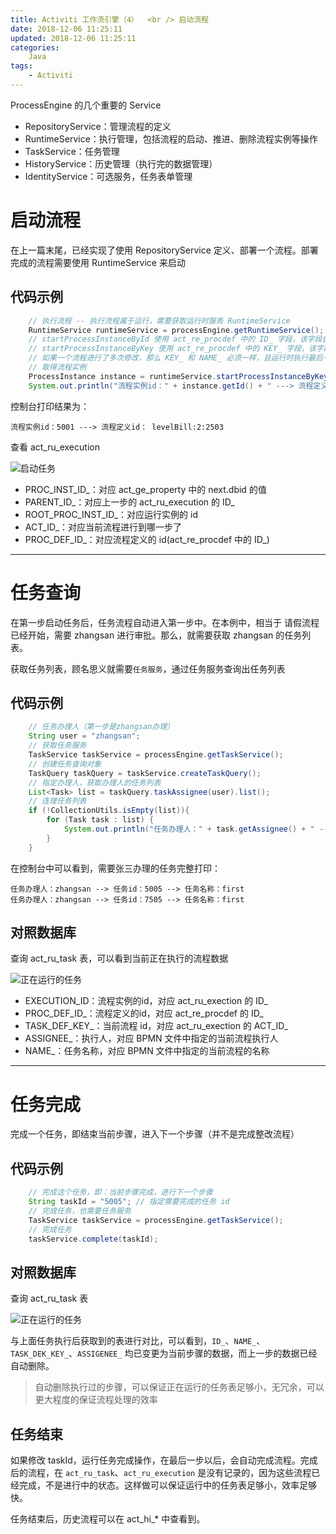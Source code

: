 ```yaml
---
title: Activiti 工作流引擎（4）  <br /> 启动流程
date: 2018-12-06 11:25:11
updated: 2018-12-06 11:25:11
categories:
    Java
tags:
    - Activiti
---
```


ProcessEngine 的几个重要的 Service

- RepositoryService：管理流程的定义
- RuntimeService：执行管理，包括流程的启动、推进、删除流程实例等操作
- TaskService：任务管理
- HistoryService：历史管理（执行完的数据管理）
- IdentityService：可选服务，任务表单管理

<!-- more -->

# 启动流程

在上一篇末尾，已经实现了使用 RepositoryService 定义、部署一个流程。部署完成的流程需要使用 RuntimeService 来启动


## 代码示例

```java
    // 执行流程 -- 执行流程属于运行，需要获取运行时服务 RuntimeService
    RuntimeService runtimeService = processEngine.getRuntimeService();
    // startProcessInstanceById 使用 act_re_procdef 中的 ID_ 字段，该字段自动生成，不便于理解
    // startProcessInstanceByKey 使用 act_re_procdef 中的 KEY_ 字段，该字段手动执行，便于理解，但是需要格外注意不能重复
    // 如果一个流程进行了多次修改，那么 KEY_ 和 NAME_ 必须一样，且运行时执行最后一个 VERSION_ 版本
    // 取得流程实例
    ProcessInstance instance = runtimeService.startProcessInstanceByKey("levelBill");
    System.out.println("流程实例id：" + instance.getId() + " ---> 流程定义id： " + instance.getProcessDefinitionId());
```

控制台打印结果为：
```
流程实例id：5001 ---> 流程定义id： levelBill:2:2503
```

查看 act_ru_execution 

![启动任务](/images/activiti/start_1.png)

- PROC_INST_ID_：对应 act_ge_property 中的 next.dbid 的值
- PARENT_ID_：对应上一步的 act_ru_execution 的 ID_
- ROOT_PROC_INST_ID_：对应运行实例的 id
- ACT_ID_：对应当前流程进行到哪一步了
- PROC_DEF_ID_：对应流程定义的 id(act_re_procdef 中的 ID_)


---

# 任务查询

在第一步启动任务后，任务流程自动进入第一步中。在本例中，相当于 请假流程已经开始，需要 zhangsan 进行审批。那么，就需要获取 zhangsan 的任务列表。

获取任务列表，顾名思义就需要`任务服务`，通过任务服务查询出任务列表

## 代码示例
```java
    // 任务办理人（第一步是zhangsan办理）
    String user = "zhangsan";
    // 获取任务服务
    TaskService taskService = processEngine.getTaskService();
    // 创建任务查询对象
    TaskQuery taskQuery = taskService.createTaskQuery();
    // 指定办理人，获取办理人的任务列表
    List<Task> list = taskQuery.taskAssignee(user).list();
    // 连理任务列表
    if (!CollectionUtils.isEmpty(list)){
        for (Task task : list) {
            System.out.println("任务办理人：" + task.getAssignee() + " --> 任务id：" + task.getId() + " --> 任务名称：" + task.getName());
        }
    }
```

在控制台中可以看到，需要张三办理的任务完整打印：
```
任务办理人：zhangsan --> 任务id：5005 --> 任务名称：first
任务办理人：zhangsan --> 任务id：7505 --> 任务名称：first
```

## 对照数据库

查询 act_ru_task 表，可以看到当前正在执行的流程数据

![正在运行的任务](/images/activiti/task.png)

- EXECUTION_ID：流程实例的id，对应 act_ru_exection 的 ID_
- PROC_DEF_ID_：流程定义的id，对应 act_re_procdef 的 ID_
- TASK_DEF_KEY_：当前流程 id，对应 act_ru_exection 的 ACT_ID_
- ASSIGNEE_：执行人，对应 BPMN 文件中指定的当前流程执行人
- NAME_：任务名称，对应 BPMN 文件中指定的当前流程的名称


---

# 任务完成

完成一个任务，即结束当前步骤，进入下一个步骤（并不是完成整改流程）

## 代码示例
```java
    // 完成这个任务，即：当前步骤完成，进行下一个步骤
    String taskId = "5005"; // 指定需要完成的任务 id
    // 完成任务，也需要任务服务
    TaskService taskService = processEngine.getTaskService();
    // 完成任务
    taskService.complete(taskId);
```

## 对照数据库

查询 act_ru_task 表

![正在运行的任务](/images/activiti/task_1.png)

与上面任务执行后获取到的表进行对比，可以看到，`ID_`、`NAME_`、`TASK_DEK_KEY_`、`ASSIGENEE_` 均已变更为当前步骤的数据，而上一步的数据已经自动删除。

> 自动删除执行过的步骤，可以保证正在运行的任务表足够小，无冗余，可以更大程度的保证流程处理的效率

## 任务结束

如果修改 taskId，运行任务完成操作，在最后一步以后，会自动完成流程。完成后的流程，在 `act_ru_task`、`act_ru_execution` 是没有记录的，因为这些流程已经完成，不是进行中的状态。这样做可以保证运行中的任务表足够小，效率足够快。

任务结束后，历史流程可以在  act_hi_* 中查看到。